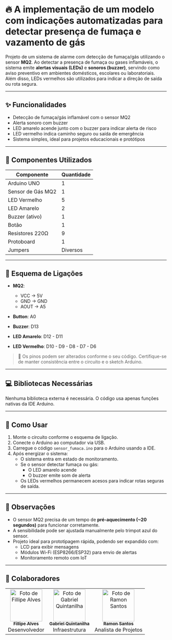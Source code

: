 # 🔥 A implementação de um modelo com indicações automatizadas para detectar presença de fumaça e vazamento de gás

Projeto de um sistema de alarme com detecção de fumaça/gás utilizando o sensor **MQ2**. Ao detectar a presença de fumaça ou gases inflamáveis, o sistema emite **alertas visuais (LEDs)** e **sonoros (buzzer)**, servindo como aviso preventivo em ambientes domésticos, escolares ou laboratoriais. Além disso, LEDs vermelhos são utilizados para indicar a direção de saída ou rota segura.

---

## ✨ Funcionalidades

- Detecção de fumaça/gás inflamável com o sensor MQ2
- Alerta sonoro com buzzer
- LED amarelo acende junto com o buzzer para indicar alerta de risco
- LED vermelho indica caminho seguro ou saída de emergência
- Sistema simples, ideal para projetos educacionais e protótipos

---

## 🔧 Componentes Utilizados

| Componente         | Quantidade |
|--------------------|------------|
| Arduino UNO        | 1          |
| Sensor de Gás MQ2  | 1          |
| LED Vermelho       | 5          |
| LED Amarelo        | 2          |
| Buzzer (ativo)     | 1          |
| Botão              | 1          |
| Resistores 220Ω    | 9          |
| Protoboard         | 1          |
| Jumpers            | Diversos   |

---

## 🔌 Esquema de Ligações

- **MQ2**:  
  - VCC → 5V  
  - GND → GND  
  - AOUT → A5

- **Button**: A0
- **Buzzer**: D13
- **LED Amarelo**: D12 - D11  
- **LED Vermelho**: D10 - D9 - D8 - D7 - D6  

> 📌 Os pinos podem ser alterados conforme o seu código. Certifique-se de manter consistência entre o circuito e o sketch Arduino.

---

## 💻 Bibliotecas Necessárias

Nenhuma biblioteca externa é necessária. O código usa apenas funções nativas da IDE Arduino.

---

## 🚀 Como Usar

1. Monte o circuito conforme o esquema de ligação.
2. Conecte o Arduino ao computador via USB.
3. Carregue o código `sensor_fumaca.ino` para o Arduino usando a IDE.
4. Após energizar o sistema:
   - O sistema entra em estado de monitoramento.
   - Se o sensor detectar fumaça ou gás:
     - O LED amarelo acende
     - O buzzer emite som de alerta
   - Os LEDs vermelhos permanecem acesos para indicar rotas seguras de saída.

---

## 📌 Observações

- O sensor MQ2 precisa de um tempo de **pré-aquecimento (~20 segundos)** para funcionar corretamente.
- A sensibilidade pode ser ajustada manualmente pelo trimpot azul do sensor.
- Projeto ideal para prototipagem rápida, podendo ser expandido com:
  - LCD para exibir mensagens
  - Módulos Wi-Fi (ESP8266/ESP32) para envio de alertas
  - Monitoramento remoto com IoT

---

## 🧠 Colaboradores

<table>
  <tr>
    <td align="center">
      <a href="https://github.com/FillipeAlves94">
        <img src="https://github.com/FillipeAlves94.png" width="100px;" alt="Foto de Fillipe Alves"/><br />
        <sub><b>Fillipe Alves</b></sub>
      </a><br />
      Desenvolvedor
    </td>
    <td align="center">
      <a href="https://github.com/gabriel30r">
        <img src="https://github.com/gabriel30r.png" width="100px;" alt="Foto de Gabriel Quintanilha"/><br />
        <sub><b>Gabriel Quintanilha</b></sub>
      </a><br />
      Infraestrutura
    </td>
    <td align="center">
      <a href="https://github.com/Ramoninfo">
        <img src="https://github.com/Ramoninfo.png" width="100px;" alt="Foto de Ramon Santos"/><br />
        <sub><b>Ramon Santos</b></sub>
      </a><br />
      Analista de Projetos
    </td>
  </tr>
</table>
